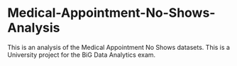 # Medical-Appointment-No-Shows-Analysis

This is an analysis of the Medical Appointment No Shows datasets. This is a University project for the BiG Data Analytics exam.
